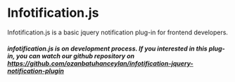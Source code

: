 # Infotification.js

Infotification.js is a basic jquery notification plug-in for frontend developers.

##### infotification.js is on development process. If you interested in this plug-in, you can watch our github repository on https://github.com/ozanbatuhanceylan/infotification-jquery-notification-plugin

